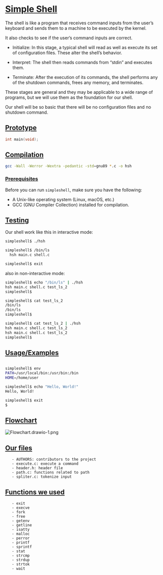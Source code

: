 # [Simple Shell](https://via.placeholder.com/10/00b48a?text=+)

The shell is like a program that receives command inputs from the user’s keyboard and sends them to a machine to be executed by the kernel.

It also checks to see if the user’s command inputs are correct.

- Initialize: In this stage, a typical shell will read as well as execute its set of configuration files. These alter the shell’s behavior.

- Interpret: The shell then reads commands from “stdin” and executes them.

- Terminate: After the execution of its commands, the shell performs any of the shutdown commands, frees any memory, and terminates.

These stages are general and they may be applicable to a wide range of programs, but we will use them as the foundation for our shell.

Our shell will be so basic that there will be no configuration files and no shutdown command.

## [Prototype](https://via.placeholder.com/10/00b48a?text=+) 

```c
int main(void);
```

## [Compilation](https://via.placeholder.com/10/00b48a?text=+)

```bash
gcc -Wall -Werror -Wextra -pedantic -std=gnu89 *.c -o hsh
```
### [Prerequisites](https://via.placeholder.com/10/00b48a?text=+)

Before you can run `simpleshell`, make sure you have the following:

- A Unix-like operating system (Linux, macOS, etc.)
- GCC (GNU Compiler Collection) installed for compilation.

## [Testing](https://via.placeholder.com/10/00b48a?text=+)

Our shell work like this in interactive mode:

```bash
simpleshell$ ./hsh

simpleshell$ /bin/ls
  hsh main.c shell.c

simpleshell$ exit

```
also in non-interactive mode:

```bash
simpleshell$ echo "/bin/ls" | ./hsh
hsh main.c shell.c test_ls_2
simpleshell$

simpleshell$ cat test_ls_2
/bin/ls
/bin/ls
simpleshell$

simpleshell$ cat test_ls_2 | ./hsh
hsh main.c shell.c test_ls_2
hsh main.c shell.c test_ls_2
simpleshell$
```

## [Usage/Examples](https://via.placeholder.com/10/00b48a?text=+)

```bash

simpleshell$ env
PATH=/usr/local/bin:/usr/bin:/bin
HOME=/home/user

simpleshell$ echo "Hello, World!"
Hello, World!

simpleshell$ exit
$
```

## [Flowchart](https://via.placeholder.com/10/00b48a?text=+)


![Flowchart.drawio-1.png](https://github.com/elyessassi/holbertonschool-simple_shell/assets/146719704/67e5c5d5-cede-462d-9d56-1b81172e8a1c)


## [Our files](https://via.placeholder.com/10/00b48a?text=+)

```
   - AUTHORS: contributors to the project
   - execute.c: execute a command
   - header.h: header file
   - path.c: functions related to path
   - spliter.c: tokenize input
```

## [Functions we used](https://via.placeholder.com/10/00b48a?text=+)

```
   - exit
   - execve
   - fork
   - free
   - getenv
   - getline
   - isatty
   - malloc
   - perror
   - printf
   - sprintf
   - stat
   - strcmp
   - strdup
   - strtok
   - wait
```